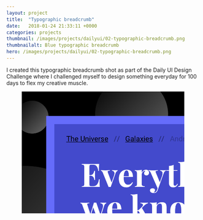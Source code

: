 ```yaml
---
layout: project
title:  "Typographic breadcrumb"
date:   2018-01-24 21:33:11 +0000
categories: projects
thumbnail: /images/projects/dailyui/02-typographic-breadcrumb.png
thumbnailalt: Blue typographic breadcrumb
hero: /images/projects/dailyui/02-typographic-breadcrumb.png
---
```


I created this typographic breadcrumb shot as part of the Daily UI Design Challenge where I challenged myself to design something everyday for 100 days to flex my creative muscle.

<figure><img src="/images/projects/dailyui/02-typographic-breadcrumb.png" alt="Blue typographic breadcrumb" class="fixed"/></figure>
